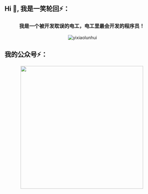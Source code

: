 ## Hi 👋, 我是一笑轮回⚡：
<h3 align="center">我是一个被开发耽误的电工，电工里最会开发的程序员！</h3>


<p  align="center">&nbsp;<img align="center" src="https://github-readme-stats.vercel.app/api?username=yixiaolunhui&show_icons=true&locale=en" alt="yixiaolunhui" /></p>


## 我的公众号⚡：

<div align="center"><img src="https://files.mdnice.com/user/34651/e711bfe9-b759-47c9-82ad-f01e4f33d96d.jpg" data-img="1" width="400" height="400"></img></div>


